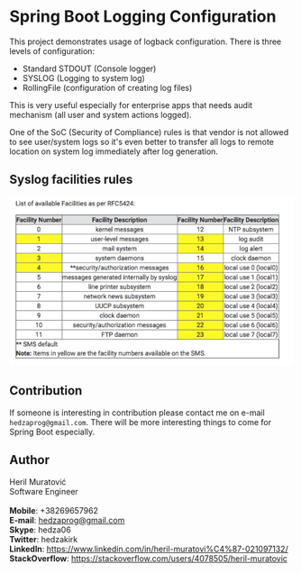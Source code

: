 # Spring Boot Logging Configuration

This project demonstrates usage of logback configuration. There is three levels
of configuration:
- Standard STDOUT (Console logger)
- SYSLOG (Logging to system log)
- RollingFile (configuration of creating log files)

This is very useful especially for enterprise apps that needs audit mechanism (all user and system actions logged). 

One of the SoC (Security of Compliance) rules is that vendor is not allowed to see
user/system logs so it's even better to transfer all logs to remote location on system 
log immediately after log generation.

## Syslog facilities rules
![alt text](https://github.com/hedza06/spring-boot-logging/blob/master/src/main/resources/facilities.png)


## Contribution
If someone is interesting in contribution please contact me on e-mail ```hedzaprog@gmail.com```. There will be more interesting things to come for Spring Boot especially.

## Author
Heril Muratović   
Software Engineer  
<br>
**Mobile**: +38269657962  
**E-mail**: hedzaprog@gmail.com  
**Skype**: hedza06  
**Twitter**: hedzakirk  
**LinkedIn**: https://www.linkedin.com/in/heril-muratovi%C4%87-021097132/  
**StackOverflow**: https://stackoverflow.com/users/4078505/heril-muratovic

